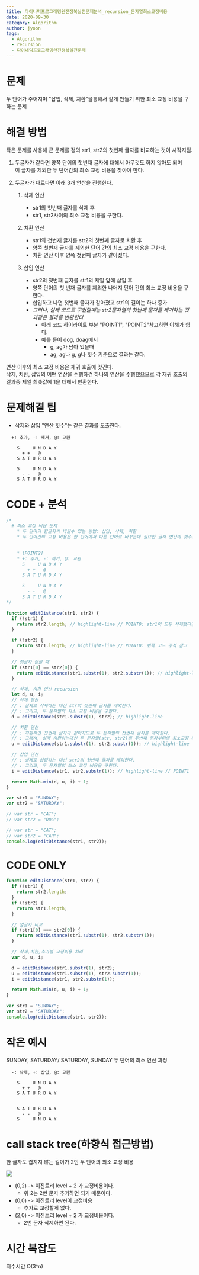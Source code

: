 ```yaml
---
title: 다이나믹프로그래밍완전정복실전문제분석_recursion_문자열최소교정비용
date: 2020-09-30
category: Algorithm
author: jyoon
tags:
  - Algorithm
  - recursion
  - 다이내믹프로그래밍완전정복실전문제
---
```


# 문제

두 단어가 주어지며 "삽입, 삭제, 치환"을통해서 같게 만들기 위한 최소 교정 비용을 구하는 문제

# 해결 방법

작은 문제를 사용해 큰 문제를 정의
str1, str2의 첫번째 글자를 비교하는 것이 시작지점.

1. 두글자가 같다면 양쪽 단어의 첫번재 글자에 대해서 아무것도 하지 않아도 되며  
   이 글자를 제외한 두 단어간의 최소 교정 비용을 찾아야 한다.

2. 두글자가 다르다면 아래 3개 연산을 진행한다.

      1. 삭제 연산

         - str1의 첫번째 글자를 삭제 후
         - str1, str2사이의 최소 교정 비용을 구한다.

      2. 치환 연산

         - str1의 첫번재 글자를 str2의 첫번째 글자로 치환 후
         - 양쪽 첫번재 글자를 제외한 단어 간의 최소 교정 비용을 구한다.
         - 치환 연산 이후 양쪽 첫번째 글자가 같아졌다.

      3. 삽입 연산
         - str2의 첫번째 글자를 str1의 제일 앞에 삽입 후
         - 양쪽 단어의 첫 번재 글자를 제외한 나머지 단어 간의 최소 교정 비용을 구한다.
         - 삽입하고 나면 첫번째 글자가 같아졌고 str1의 길이는 하나 증가
         - _그러나, 실제 코드로 구현할때는 str2문자열의 첫번째 문자를 제거하는 것과같은 결과를 반환한다._
           - 아래 코드 하이라이트 부분 "POINT1", "POINT2"참고하면 이해가 쉽다.
           - 예를 들어 dog, doag에서
               - g, ag가 남아 있을때
               - ag, ag나 g, g나 횟수 기준으로 결과는 같다.

연산 이후의 최소 교정 비용은 재귀 호출에 맞긴다.  
삭제, 치환, 삽입의 어떤 연산을 수행하건 하나의 연산을 수행했으므로 각 재귀 호출의 결과중 제일 최솟값에 1을 더해서 반환한다.

# 문제해결 팁

- 삭제와 삽입 "연산 횟수"는 같은 결과를 도출한다.

```
  +: 추가, -: 제거, @: 교환

    S     U N D A Y
      + +   @           
    S A T U R D A Y

    S     U N D A Y
      - -   @           
    S A T U R D A Y
```

# CODE + 분석

```js
/* 
  # 최소 교정 비용 문제
    * 두 단어의 한글자씩 바꿀수 있는 방법: 삽입, 삭제, 치환
    * 두 단어간의 교정 비용은 한 단어에서 다른 단어로 바꾸는데 필요한 글자 연산의 횟수로 정의
    

    * [POINT2]
    * +: 추가, -: 제거, @: 교환
      S     U N D A Y
        + +   @           
      S A T U R D A Y

      S     U N D A Y
        - -   @           
      S A T U R D A Y
*/

function editDistance(str1, str2) {
  if (!str1) {
    return str2.length; // highlight-line // POINT0: str1이 모두 삭제됐다면, str2의 남은 길이 만큼 "추가" 해야 함으로 str2 길이를 반환한다.
  }

  if (!str2) {
    return str1.length; // highlight-line // POINT0: 위쪽 코드 주석 참고
  }

  // 첫글자 같을 때
  if (str1[0] == str2[0]) {
    return editDistance(str1.substr(1), str2.substr(1)); // highlight-line
  }

  // 삭제, 치환 연산 recursion
  let d, u, i;
  // 삭제 연산
  // : 실제로 삭제하는 대신 str의 첫번째 글자를 제외한다.
  // : 그리고, 두 문자열의 최소 교정 비용을 구한다.
  d = editDistance(str1.substr(1), str2); // highlight-line

  // 치환 연산
  // : 치환하면 첫번째 글자가 같아지므로 두 문자열의 첫번재 글자를 제외한다.
  // : 그래서, 실제 치환하는대신 두 문자열(str, str2)의 두번째 문자부터의 최소교정 비용을 구한다.
  u = editDistance(str1.substr(1), str2.substr(1)); // highlight-line

  // 삽입 연산
  // : 실제로 삽입하는 대신 str2의 첫번째 글자를 제외한다.
  // : 그리고, 두 문자열의 최소 교정 비용을 구한다.
  i = editDistance(str1, str2.substr(1)); // highlight-line // POINT1

  return Math.min(d, u, i) + 1;
}

var str1 = "SUNDAY";
var str2 = "SATURDAY";

// var str = "CAT";
// var str2 = "DOG";

// var str = "CAT";
// var str2 = "CAR";
console.log(editDistance(str1, str2));
```

# CODE ONLY

```js
function editDistance(str1, str2) {
  if (!str1) {
    return str2.length;
  }
  if (!str2) {
    return str1.length;
  }

  // 앞글자 비교
  if (str1[0] === str2[0]) {
    return editDistance(str1.substr(1), str2.substr(1));
  }

  // 삭제,치환,추가별 교정비용 처리
  var d, u, i;

  d = editDistance(str1.substr(1), str2);
  u = editDistance(str1.substr(1), str2.substr(1));
  i = editDistance(str1, str2.substr(1));

  return Math.min(d, u, i) + 1;
}

var str1 = "SUNDAY";
var str2 = "SATURDAY";
console.log(editDistance(str1, str2));
```

# 작은 예시

SUNDAY, SATURDAY/ SATURDAY, SUNDAY 두 단어의 최소 연산 과정

```
  -: 삭제, +: 삽입, @: 교환

    S     U N D A Y
      + +   @
    S A T U R D A Y


    S A T U R D A Y
      - -   @
    S     U N D A Y
```

# call stack tree(하향식 접근방법)

한 글자도 겹치지 않는 길이가 2인 두 단어의 최소 교정 비용

![](imgs/2021-08-01-21-17-57.png)

- (0,2) -> 이진트리 level + 2 가 교정비용이다.
    - 위 2는 2번 문자 추가하면 되기 때문이다.
- (0,0) -> 이진트리 level이 교정비용
    - 추가로 교정할게 없다.
- (2,0) -> 이진트리 level + 2 가 교정비용이다.
    - 2번 문자 삭제하면 된다.

# 시간 복잡도

지수시간 O(3^n)
